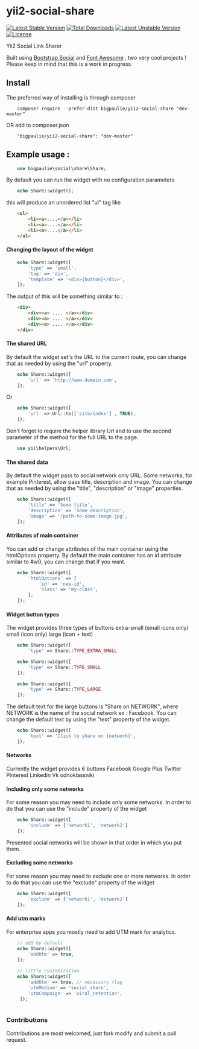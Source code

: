 # yii2-social-share
[![Latest Stable Version](https://poser.pugx.org/bigpaulie/yii2-social-share/v/stable)](https://packagist.org/packages/bigpaulie/yii2-social-share) [![Total Downloads](https://poser.pugx.org/bigpaulie/yii2-social-share/downloads)](https://packagist.org/packages/bigpaulie/yii2-social-share) [![Latest Unstable Version](https://poser.pugx.org/bigpaulie/yii2-social-share/v/unstable)](https://packagist.org/packages/bigpaulie/yii2-social-share) [![License](https://poser.pugx.org/bigpaulie/yii2-social-share/license)](https://packagist.org/packages/bigpaulie/yii2-social-share)

Yii2 Social Link Sharer 

Built using <a href="http://lipis.github.io/bootstrap-social/" target="_blank">Bootstrap Social</a> and <a href="http://fontawesome.io/" target="_blank">Font Awesome</a> , two very cool projects !
Please keep in mind that this is a work in progress. 

## Install
The preferred way of installing is through composer
```
    composer require --prefer-dist bigpaulie/yii2-social-share "dev-master"
```

OR add to composer.json
```
    "bigpaulie/yii2-social-share": "dev-master"
```

## Example usage :
```php 
    use bigpaulie\social\share\Share;
```
By default you can run the widget with no configuration parameters

```php
    echo Share::widget();
```

this will produce an unordered list "ul" tag like
```HTML
    <ul>
        <li><a>....</a></li>
        <li><a>....</a></li>
        <li><a>....</a></li>
    </ul>
```

#### Changing the layout of the widget
```php
    echo Share::widget([
        'type' => 'small',
        'tag' => 'div',
        'template' => '<div>{button}</div>',
    ]);
```
The output of this will be something similar to :
```HTML
    <div>
        <div><a> .... </a></div>
        <div><a> .... </a></div>
        <div><a> .... </a></div>
    </div>
```

#### The shared URL
By default the widget set's the URL to the current route, you can change that as needed by 
using the "url" property.

```php
    echo Share::widget([
        'url' => 'http://www.domain.com',
    ]);
```

Or

```php
    echo Share::widget([
        'url' => Url::to(['site/index'] , TRUE),
    ]);
```
Don't forget to require the helper library Url and to use the second parameter of the method
for the full URL to the page.
```php
    use yii\helpers\Url;
```

#### The shared data
By default the widget pass to social network only URL.
Some networks, for example Pinterest, allow pass title, description and image.
You can change that as needed by 
using the "title", "description" or "image" properties.

```php
    echo Share::widget([
        'title' => 'Some title',
        'description' => 'Some description',
        'image' => '/path-to-some-image.jpg',
    ]);
```

#### Attributes of main container
You can add or change attributes of the main container using the htmlOptions property.
By default the main container has an id attribute similar to #w0, you can change that if you want.
```php
    echo Share::widget([
        'htmlOptions' => [
            'id' => 'new-id',
            'class' => 'my-class',
        ],
    ]);
```

#### Widget button types 
The widget provides three types of buttons
    extra-small (small icons only)
    small (icon only)
    large (icon + text)
 
```php 
    echo Share::widget([
        'type' => Share::TYPE_EXTRA_SMALL
```

```php 
    echo Share::widget([
        'type' => Share::TYPE_SMALL
    ]);
```

```php 
    echo Share::widget([
        'type' => Share::TYPE_LARGE
    ]);
```
The default text for the large buttons is "Share on NETWORK", where NETWORK is the name of the 
social network ex : Facebook.
You can change the default text by using the "text" property of the widget.
```php
    echo Share::widget([
        'text' => 'Click to share on {network}',
    ]);
```

#### Networks
Currently the widget provides 6 buttons
    Facebook
    Google Plus
    Twitter
    Pinterest
    Linkedin
    Vk
    odnoklassniki
    
    
#### Including only some networks
For some reason you may need to include only some networks.
In order to do that you can use the "include" property of the widget
```php
    echo Share::widget([
        'include' => ['network1', 'network2']
    ]);
```

Presented social networks will be shown in that order in which you put them.

#### Excluding some networks
For some reason you may need to exclude one or more networks.
In order to do that you can use the "exclude" property of the widget
```php
    echo Share::widget([
        'exclude' => ['network1', 'network2']
    ]);
```

#### Add utm marks
For enterprise apps you mostly need to add UTM mark for analytics.
```php
    // add by default
    echo Share::widget([
        'addUtm' => true,
    ]);
    
    // little customization
    echo Share::widget([
        'addUtm' => true, // necessary flag
        'utmMedium' => 'social_share',
        'utmCampaign' => 'viral_retention',
     ]);
        
```

### Contributions
Contributions are most welcomed, just fork modify and submit a pull request.
